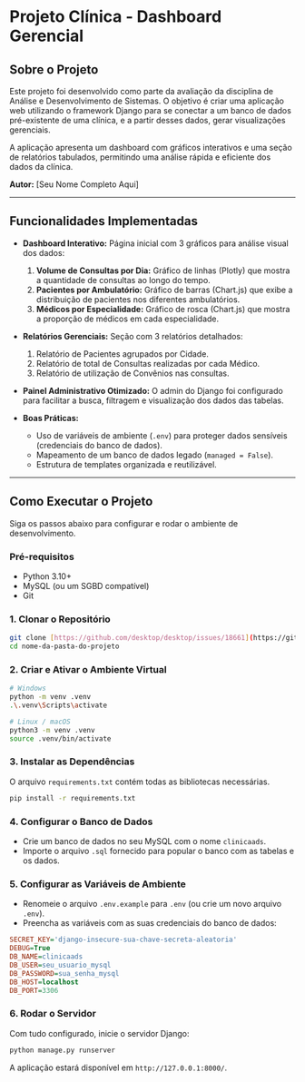 # Projeto Clínica - Dashboard Gerencial

## Sobre o Projeto

Este projeto foi desenvolvido como parte da avaliação da disciplina de Análise e Desenvolvimento de Sistemas. O objetivo é criar uma aplicação web utilizando o framework Django para se conectar a um banco de dados pré-existente de uma clínica, e a partir desses dados, gerar visualizações gerenciais.

A aplicação apresenta um dashboard com gráficos interativos e uma seção de relatórios tabulados, permitindo uma análise rápida e eficiente dos dados da clínica.

**Autor:** [Seu Nome Completo Aqui]

---

## Funcionalidades Implementadas

-   **Dashboard Interativo:** Página inicial com 3 gráficos para análise visual dos dados:
    1.  **Volume de Consultas por Dia:** Gráfico de linhas (Plotly) que mostra a quantidade de consultas ao longo do tempo.
    2.  **Pacientes por Ambulatório:** Gráfico de barras (Chart.js) que exibe a distribuição de pacientes nos diferentes ambulatórios.
    3.  **Médicos por Especialidade:** Gráfico de rosca (Chart.js) que mostra a proporção de médicos em cada especialidade.

-   **Relatórios Gerenciais:** Seção com 3 relatórios detalhados:
    1.  Relatório de Pacientes agrupados por Cidade.
    2.  Relatório de total de Consultas realizadas por cada Médico.
    3.  Relatório de utilização de Convênios nas consultas.

-   **Painel Administrativo Otimizado:** O admin do Django foi configurado para facilitar a busca, filtragem e visualização dos dados das tabelas.

-   **Boas Práticas:**
    -   Uso de variáveis de ambiente (`.env`) para proteger dados sensíveis (credenciais do banco de dados).
    -   Mapeamento de um banco de dados legado (`managed = False`).
    -   Estrutura de templates organizada e reutilizável.

---

## Como Executar o Projeto

Siga os passos abaixo para configurar e rodar o ambiente de desenvolvimento.

### Pré-requisitos

-   Python 3.10+
-   MySQL (ou um SGBD compatível)
-   Git

### 1. Clonar o Repositório

```bash
git clone [https://github.com/desktop/desktop/issues/18661](https://github.com/desktop/desktop/issues/18661)
cd nome-da-pasta-do-projeto
```

### 2. Criar e Ativar o Ambiente Virtual

```bash
# Windows
python -m venv .venv
.\.venv\Scripts\activate

# Linux / macOS
python3 -m venv .venv
source .venv/bin/activate
```

### 3. Instalar as Dependências

O arquivo `requirements.txt` contém todas as bibliotecas necessárias.

```bash
pip install -r requirements.txt
```

### 4. Configurar o Banco de Dados

-   Crie um banco de dados no seu MySQL com o nome `clinicaads`.
-   Importe o arquivo `.sql` fornecido para popular o banco com as tabelas e os dados.

### 5. Configurar as Variáveis de Ambiente

-   Renomeie o arquivo `.env.example` para `.env` (ou crie um novo arquivo `.env`).
-   Preencha as variáveis com as suas credenciais do banco de dados:

```ini
SECRET_KEY='django-insecure-sua-chave-secreta-aleatoria'
DEBUG=True
DB_NAME=clinicaads
DB_USER=seu_usuario_mysql
DB_PASSWORD=sua_senha_mysql
DB_HOST=localhost
DB_PORT=3306
```

### 6. Rodar o Servidor

Com tudo configurado, inicie o servidor Django:

```bash
python manage.py runserver
```

A aplicação estará disponível em `http://127.0.0.1:8000/`.
